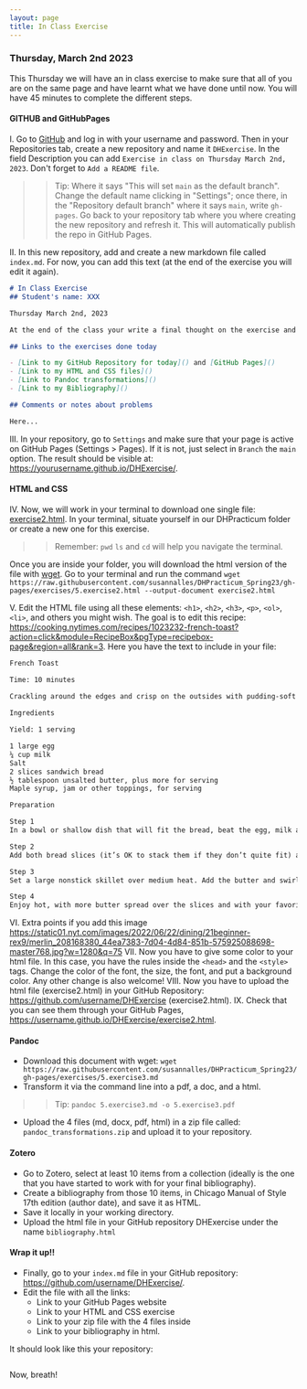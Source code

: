 ```yaml
---
layout: page
title: In Class Exercise  
---
```


### Thursday, March 2nd 2023 

This Thursday we will have an in class exercise to make sure that all of you are on the same page and have learnt what we have done until now. You will have 45 minutes to complete the different steps.

#### GITHUB and GitHubPages

I. Go to [GitHub](https://github.com/) and log in with your username and password. Then in your Repositories tab, create a new repository and name it `DHExercise`. In the field Description you can add `Exercise in class on Thursday March 2nd, 2023`. Don't forget to `Add a README file`. 

>> Tip: Where it says "This will set `main` as the default branch". Change the default name clicking in "Settings"; once there, in the "Repository default branch" where it says `main`, write `gh-pages`. Go back to your repository tab where you where creating the new repository and refresh it. This will automatically publish the repo in GitHub Pages. 

II. In this new repository, add and create a new markdown file called `index.md`. For now, you can add this text (at the end of the exercise you will edit it again).

```md
# In Class Exercise
## Student's name: XXX 

Thursday March 2nd, 2023 

At the end of the class your write a final thought on the exercise and on the work that we have been doing so far. 

## Links to the exercises done today 

- [Link to my GitHub Repository for today]() and [GitHub Pages]()
- [Link to my HTML and CSS files]()
- [Link to Pandoc transformations]()
- [Link to my Bibliography]()

## Comments or notes about problems 

Here...
```

III. In your repository, go to `Settings` and make sure that your page is active on GitHub Pages (Settings > Pages). If it is not, just select in `Branch` the `main` option. The result should be visible at:  <https://yourusername.github.io/DHExercise/>. 

#### HTML and CSS 

IV. Now, we will work in your terminal to download one single file: [exercise2.html](https://raw.githubusercontent.com/susannalles/DHPracticum_Spring23/gh-pages/exercises/5.exercise2.html). In your terminal, situate yourself in our DHPracticum folder or create a new one for this exercise. 

>> Remember: `pwd` `ls` and `cd` will help you navigate the terminal. 

Once you are inside your folder, you will download the html version of the file with [wget](https://www.gnu.org/software/wget/).  Go to your terminal and run the command `wget https://raw.githubusercontent.com/susannalles/DHPracticum_Spring23/gh-pages/exercises/5.exercise2.html --output-document exercise2.html`

V. Edit the HTML file using all these elements: `<h1>`, `<h2>`, `<h3>`, `<p>`, `<ol>`, `<li>`, and others you might wish. The goal is to edit this recipe: <https://cooking.nytimes.com/recipes/1023232-french-toast?action=click&module=RecipeBox&pgType=recipebox-page&region=all&rank=3>. Here you have the text to include in your file: 

```txt
French Toast

Time: 10 minutes
    
Crackling around the edges and crisp on the outsides with pudding-soft centers, these thin slices of French toast taste like bread pudding, and feel especially like dessert if you smother them with maple syrup, jam or other sweet toppings. The key is to fully soak the bread, then cook the slices gently, so the insides cook through without the outsides burning. If the bread starts to brown too quickly, turn down the heat. You can double, triple or quadruple the amounts below to make enough for friends. Serve them in batches straight from the pan, or keep warm in a 200-degree oven on a plate or baking sheet.

Ingredients

Yield: 1 serving

1 large egg
¼ cup milk
Salt
2 slices sandwich bread
½ tablespoon unsalted butter, plus more for serving
Maple syrup, jam or other toppings, for serving

Preparation

Step 1
In a bowl or shallow dish that will fit the bread, beat the egg, milk and a pinch of salt with a fork until very smooth and bubbly on top.

Step 2
Add both bread slices (it’s OK to stack them if they don’t quite fit) and soak them, turning a few times, until the mixture is fully absorbed.

Step 3
Set a large nonstick skillet over medium heat. Add the butter and swirl it around the pan until it melts. The soaked bread will be really soft, so carefully pick up each slice by sliding your whole hand under it, then setting it in the pan. Cook until the bottoms are golden brown, about 3 minutes. Flip the slices, reduce the heat to medium-low and cook until the other sides are brown, 2 to 3 minutes.

Step 4
Enjoy hot, with more butter spread over the slices and with your favorite toppings.  
```

VI. Extra points if you add this image <https://static01.nyt.com/images/2022/06/22/dining/21beginner-rex9/merlin_208168380_44ea7383-7d04-4d84-851b-575925088698-master768.jpg?w=1280&q=75>
VII. Now you have to give some color to your html file. In this case, you have the rules inside the `<head>` and the `<style>` tags. Change the color of the font, the size, the font, and put a background color. Any other change is also welcome! 
VIII. Now you have to upload the html file (exercise2.html) in your GitHub Repository: <https://github.com/username/DHExercise> (exercise2.html). 
IX. Check that you can see them through your GitHub Pages, <https://username.github.io/DHExercise/exercise2.html>.

#### Pandoc 

- Download this document with wget: `wget https://raw.githubusercontent.com/susannalles/DHPracticum_Spring23/gh-pages/exercises/5.exercise3.md` 
- Transform it via the command line into a pdf, a doc, and a html. 

>> Tip: `pandoc 5.exercise3.md -o 5.exercise3.pdf`

- Upload the 4 files (md, docx, pdf, html) in a zip file called: `pandoc_transformations.zip` and upload it to your repository. 

#### Zotero

- Go to Zotero, select at least 10 items from a collection (ideally is the one that you have started to work with for your final bibliography). 
- Create a bibliography from those 10 items, in Chicago Manual of Style 17th edition (author date), and save it as HTML. 
- Save it locally in your working directory.
- Upload the html file in your GitHub repository DHExercise under the name `bibliography.html`

#### Wrap it up!! 

- Finally, go to your `index.md` file in your GitHub repository: <https://github.com/username/DHExercise/>.
- Edit the file with all the links: 
  * Link to your GitHub Pages website 
  * Link to your HTML and CSS exercise 
  * Link to your zip file with the 4 files inside 
  * Link to your bibliography in html. 

It should look like this your repository: 

![]()

Now, breath! 

